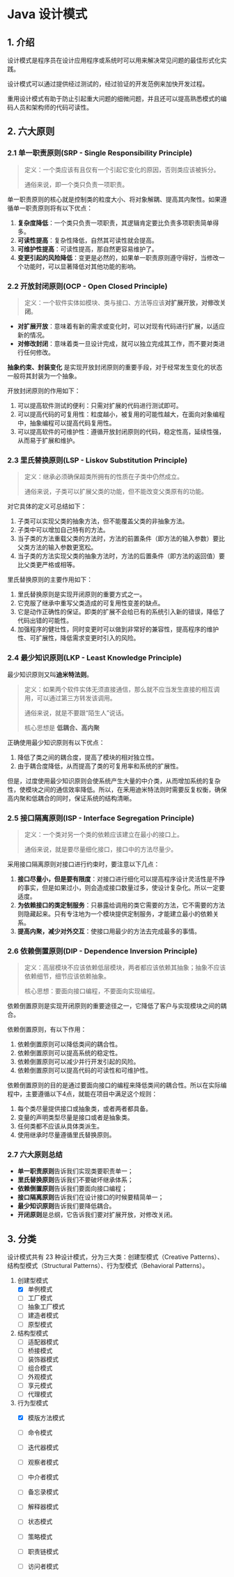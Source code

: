 # Java 设计模式

## 1. 介绍

设计模式是程序员在设计应用程序或系统时可以用来解决常见问题的最佳形式化实践。

设计模式可以通过提供经过测试的，经过验证的开发范例来加快开发过程。

重用设计模式有助于防止引起重大问题的细微问题，并且还可以提高熟悉模式的编码人员和架构师的代码可读性。

## 2. 六大原则

### 2.1 单一职责原则(SRP - Single Responsibility Principle)

> 定义：一个类应该有且仅有一个引起它变化的原因，否则类应该被拆分。
> 
> 通俗来说，即一个类只负责一项职责。

单一职责原则的核心就是控制类的粒度大小、将对象解耦、提高其内聚性。如果遵循单一职责原则将有以下优点：

1. **复杂度降低**：一个类只负责一项职责，其逻辑肯定要比负责多项职责简单得多。
2. **可读性提高**：复杂性降低，自然其可读性就会提高。
3. **可维护性提高**：可读性提高，那自然更容易维护了。
4. **变更引起的风险降低**：变更是必然的，如果单一职责原则遵守得好，当修改一个功能时，可以显著降低对其他功能的影响。

### 2.2 开放封闭原则(OCP - Open Closed Principle)

> 定义：一个软件实体如模块、类与接口、方法等应该**对扩展开放，对修改关闭**。

* **对扩展开放**：意味着有新的需求或变化时，可以对现有代码进行扩展，以适应新的情况。
* **对修改封闭**：意味着类一旦设计完成，就可以独立完成其工作，而不要对类进行任何修改。

**抽象约束、封装变化** 是实现开放封闭原则的重要手段，对于经常发生变化的状态一般将其封装为一个抽象。

开放封闭原则的作用如下：

1. 可以提高软件测试的便利：只需对扩展的代码进行测试即可。
2. 可以提高代码的可复用性：粒度越小，被复用的可能性越大，在面向对象编程中，抽象编程可以提高代码复用性。
3. 可以提高软件的可维护性：遵循开放封闭原则的代码，稳定性高，延续性强，从而易于扩展和维护。

### 2.3 里氏替换原则(LSP - Liskov Substitution Principle)

> 定义：继承必须确保超类所拥有的性质在子类中仍然成立。
> 
> 通俗来说，子类可以扩展父类的功能，但不能改变父类原有的功能。

对它具体的定义可总结如下：

1. 子类可以实现父类的抽象方法，但不能覆盖父类的非抽象方法。
2. 子类中可以增加自己特有的方法。
3. 当子类的方法重载父类的方法时，方法的前置条件（即方法的输入参数）要比父类方法的输入参数更宽松。
4. 当子类的方法实现父类的抽象方法时，方法的后置条件（即方法的返回值）要比父类更严格或相等。

里氏替换原则的主要作用如下：

1. 里氏替换原则是实现开闭原则的重要方式之一。
2. 它克服了继承中重写父类造成的可复用性变差的缺点。
3. 它是动作正确性的保证。即类的扩展不会给已有的系统引入新的错误，降低了代码出错的可能性。
4. 加强程序的健壮性，同时变更时可以做到非常好的兼容性，提高程序的维护性、可扩展性，降低需求变更时引入的风险。

### 2.4 最少知识原则(LKP - Least Knowledge Principle)

最少知识原则又叫**迪米特法则**。

> 定义：如果两个软件实体无须直接通信，那么就不应当发生直接的相互调用，可以通过第三方转发该调用。
> 
> 通俗来说，就是不要跟“陌生人”说话。
> 
> 核心思想是 **低耦合、高内聚**

正确使用最少知识原则有以下优点：

1. 降低了类之间的耦合度，提高了模块的相对独立性。
2. 由于耦合度降低，从而提高了类的可复用率和系统的扩展性。

但是，过度使用最少知识原则会使系统产生大量的中介类，从而增加系统的复杂性，使模块之间的通信效率降低。所以，在釆用迪米特法则时需要反复权衡，确保高内聚和低耦合的同时，保证系统的结构清晰。

### 2.5 接口隔离原则(ISP - Interface Segregation Principle)

> 定义：一个类对另一个类的依赖应该建立在最小的接口上。
> 
> 通俗来说，就是要尽量细化接口，接口中的方法尽量少。

采用接口隔离原则对接口进行约束时，要注意以下几点：

1. **接口尽量小，但是要有限度**：对接口进行细化可以提高程序设计灵活性是不挣的事实，但是如果过小，则会造成接口数量过多，使设计复杂化。所以一定要适度。
2. **为依赖接口的类定制服务**：只暴露给调用的类它需要的方法，它不需要的方法则隐藏起来。只有专注地为一个模块提供定制服务，才能建立最小的依赖关系。
3. **提高内聚，减少对外交互**：使接口用最少的方法去完成最多的事情。

### 2.6 依赖倒置原则(DIP - Dependence Inversion Principle)

> 定义：高层模块不应该依赖低层模块，两者都应该依赖其抽象；抽象不应该依赖细节，细节应该依赖抽象。
> 
> 核心思想：要面向接口编程，不要面向实现编程。

依赖倒置原则是实现开闭原则的重要途径之一，它降低了客户与实现模块之间的耦合。

依赖倒置原则，有以下作用：

1. 依赖倒置原则可以降低类间的耦合性。
2. 依赖倒置原则可以提高系统的稳定性。
3. 依赖倒置原则可以减少并行开发引起的风险。
4. 依赖倒置原则可以提高代码的可读性和可维护性。

依赖倒置原则的目的是通过要面向接口的编程来降低类间的耦合性。所以在实际编程中，主要遵循以下4点，就能在项目中满足这个规则：

1. 每个类尽量提供接口或抽象类，或者两者都具备。
2. 变量的声明类型尽量是接口或者是抽象类。
3. 任何类都不应该从具体类派生。
4. 使用继承时尽量遵循里氏替换原则。

### 2.7 六大原则总结

* **单一职责原则**告诉我们实现类要职责单一；
* **里氏替换原则**告诉我们不要破坏继承体系；
* **依赖倒置原则**告诉我们要面向接口编程；
* **接口隔离原则**告诉我们在设计接口的时候要精简单一；
* **最少知识原则**告诉我们要降低耦合。
* **开闭原则**是总纲，它告诉我们要对扩展开放，对修改关闭。

## 3. 分类

设计模式共有 23 种设计模式，分为三大类：创建型模式（Creative Patterns）、结构型模式（Structural Patterns）、行为型模式（Behavioral Patterns）。

1. 创建型模式
   - [x] 单例模式
   - [ ] 工厂模式
   - [ ] 抽象工厂模式
   - [ ] 建造者模式
   - [ ] 原型模式
    
2. 结构型模式
   - [ ] 适配器模式
   - [ ] 桥接模式
   - [ ] 装饰器模式
   - [ ] 组合模式
   - [ ] 外观模式
   - [ ] 享元模式
   - [ ] 代理模式
    
3. 行为型模式
   - [x] 模版方法模式
   - [ ] 命令模式
   - [ ] 迭代器模式
   - [ ] 观察者模式
   - [ ] 中介者模式
   - [ ] 备忘录模式
   - [ ] 解释器模式
   - [ ] 状态模式
   - [ ] 策略模式
   - [ ] 职责链模式
   - [ ] 访问者模式

